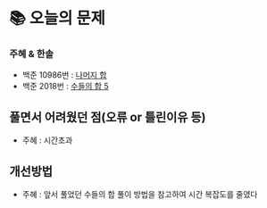  # 📚 오늘의 문제

### 주혜 & 한솔
- 백준 10986번 : [나머지 합](https://www.acmicpc.net/problem/10986)
- 백준 2018번 : [수들의 합 5](https://www.acmicpc.net/problem/2018)

## 풀면서 어려웠던 점(오류 or 틀린이유 등)
- 주혜 : 시간초과

## 개선방법
- 주혜 : 앞서 풀었던 수들의 합 풀이 방법을 참고하여 시간 복잡도를 줄였다

